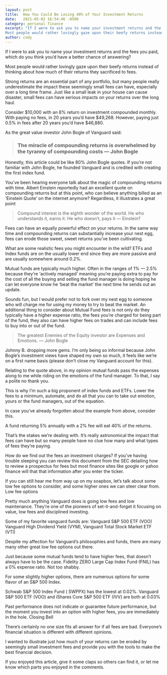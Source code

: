 ```yaml
---
layout: post
title:  How You Could Be Losing 40% of Your Investment Returns
date:   2021-05-02 16:54:46 -0500
category: personal finance
excerpt: "If I were to ask you to name your investment returns and the fees you paid, which do you think you’d have a better chance of answering?
Most people would rather lovingly gaze upon their beefy returns instead of thinking about how much of their returns they sacrificed to fees."
author: cody
---
```

If I were to ask you to name your investment returns and the fees you paid, which do you think you’d have a better chance of answering?

Most people would rather lovingly gaze upon their beefy returns instead of thinking about how much of their returns they sacrificed to fees.

Strong returns are an essential part of any portfolio, but many people really underestimate the impact these seemingly small fees can have, especially over a long time frame. Just like a small leak in your house can cause disaster, small fees can have serious impacts on your returns over the long haul.

Consider \$10,000 with an 8% return on investment compounded monthly. With paying no fees, in 20 years you’d have \$49,268. However, paying just 0.5% in fees after 20 years you’d have $46,880.

As the great value investor John Bogle of Vanguard said:

> ### The miracle of compounding returns is overwhelmed by the tyranny of compounding costs — John Bogle

Honestly, this article could be like 80% John Bogle quotes. If you’re not familiar with John Bogle, he founded Vanguard and is credited with creating the first index fund.

You’ve been hearing everyone talk about the magic of compounding returns with time. Albert Einstein reportedly had an excellent quote on compounding returns but at this point, who can believe anything billed as an ‘Einstein Quote’ on the internet anymore? Regardless, it illustrates a great point

> Compound interest is the eighth wonder of the world. He who understands it, earns it. He who doesn’t, pays it — Einstein?

Fees can have an equally powerful effect on your returns. In the same way time and compounding returns can substantially increase your nest egg, fees can erode those sweet, sweet returns you’ve been cultivating.

What are some realistic fees you might encounter in the wild? ETFs and Index funds are on the usually lower end since they are more passive and are usually somewhere around 0.2%.

Mutual funds are typically much higher. Often in the ranges of 1% — 2.5% because they’re ‘actively managed’ meaning you’re paying extra to pay for the cost of all the buying and selling the fund manager is doing hoping he can let everyone know he ‘beat the market’ the next time he sends out an update.

Sounds fun, but I would prefer not to fork over my nest egg to someone who will charge me for using my money to try to beat the market. An additional thing to consider about Mutual Fund fees is not only do they typically have a higher expense ratio, the fees you’re charged for being part of the fund, they also can have higher fees on trades and can include fees to buy into or out of the fund.

> The greatest Enemies of the Equity investor are Expenses and Emotions.
>   — John Bogle

Johnny B. dropping more gems. I’m only being so informal because John Bogle’s investment views have shaped my own so much, it feels like we’re on a first name basis (please don’t close my Vanguard account for this).

Relating to the quote above, in my opinion mutual funds pass the expenses along to me while riding on the emotions of the fund manager. To that, I say a polite no thank you.

This is why I’m such a big proponent of index funds and ETFs. Lower the fees to a minimum, automate, and do all that you can to take out emotion, yours or the fund managers, out of the equation.

In case you’ve already forgotten about the example from above, consider this.

A fund returning 5% annually with a 2% fee will eat 40% of the returns.

That’s the stakes we’re dealing with. It’s really astronomical the impact that fees can have but so many people have no clue how many and what types of fees they’re paying.

How do we find out the fees an investment charges? If you’ve having trouble sleeping you can review this document from the SEC detailing how to review a prospectus for fees but most finance sites like google or yahoo finance will that that information after you enter the ticker.

If you can still hear me from way up on my soapbox, let’s talk about some low fee options to consider, and some higher ones we can steer clear from.
Low fee options

Pretty much anything Vanguard does is going low fees and low maintenance. They’re one of the pioneers of set-it-and-forget it focusing on value, low fees and disciplined investing.

Some of my favorite vanguard funds are: Vanguard S&P 500 ETF (VOO) Vanguard High Dividend Yield (VYM), Vanguard Total Stock Market ETF (VTI)

Despite my affection for Vanguard’s philosophies and funds, there are many many other great low fee options out there.

Just because some mutual funds tend to have higher fees, that doesn’t always have to be the case. Fidelity ZERO Large Cap Index Fund (FNIL) has a 0% expense ratio. Not too shabby.

For some slightly higher options, there are numerous options for some flavor of an S&P 500 Index.

Schwab S&P 500 Index Fund ( SWPPX) has the lowest at 0.02%. Vanguard S&P 500 ETF (VOO) and iShares Core S&P 500 ETF (IVV) are both at 0.03%

Past performance does not indicate or guarantee future performance, but the moment you invest into an option with higher fees, you are immediately in the hole.
Closing Bell

There’s certainly no one size fits all answer for if all fees are bad. Everyone’s financial situation is different with different opinions.

I wanted to illustrate just how much of your returns can be eroded by seemingly small investment fees and provide you with the tools to make the best financial decision.

If you enjoyed this article, give it some claps so others can find it, or let me know which parts you enjoyed in the comments.
